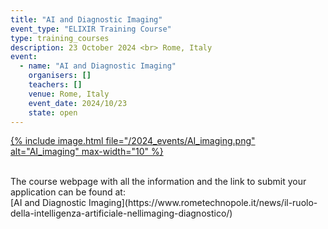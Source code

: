 ```yaml
---
title: "AI and Diagnostic Imaging"
event_type: "ELIXIR Training Course"
type: training_courses
description: 23 October 2024 <br> Rome, Italy
event:
  - name: "AI and Diagnostic Imaging"
    organisers: []
    teachers: []
    venue: Rome, Italy
    event_date: 2024/10/23
    state: open
---
```




[{% include image.html file="/2024_events/AI_imaging.png" alt="AI_imaging" max-width="10" %}](https://www.rometechnopole.it/news/il-ruolo-della-intelligenza-artificiale-nellimaging-diagnostico/)

<br>
The course webpage with all the information and the link to submit your application can be found at:<br>
[AI and Diagnostic Imaging](https://www.rometechnopole.it/news/il-ruolo-della-intelligenza-artificiale-nellimaging-diagnostico/)
<br>
